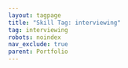 ```yaml
---
layout: tagpage
title: "Skill Tag: interviewing"
tag: interviewing
robots: noindex
nav_exclude: true
parent: Portfolio
---
```

